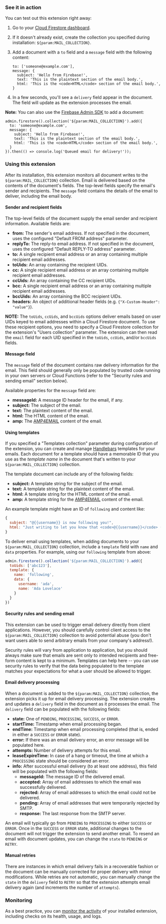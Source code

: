 ### See it in action

You can test out this extension right away:

1.  Go to your [Cloud Firestore dashboard](https://console.firebase.google.com/project/${param:PROJECT_ID}/database/firestore/data).

1.  If it doesn't already exist, create the collection you specified during installation: `${param:MAIL_COLLECTION}`.

1.  Add a document with a `to` field and a `message` field with the following content:

    ```
    to: ['someone@example.com'],
    message: {
      subject: 'Hello from Firebase!',
      text: 'This is the plaintext section of the email body.',
      html: 'This is the <code>HTML</code> section of the email body.',
    }
    ```

1.  In a few seconds, you'll see a `delivery` field appear in the document. The field will update as the extension processes the email.

**Note:** You can also use the [Firebase Admin SDK][admin_sdk] to add a document:
```
admin.firestore().collection('${param:MAIL_COLLECTION}').add({
  to: 'someone@example.com',
  message: {
    subject: 'Hello from Firebase!',
    text: 'This is the plaintext section of the email body.',
    html: 'This is the <code>HTML</code> section of the email body.',
  }
}).then(() => console.log('Queued email for delivery!'));
```

### Using this extension

After its installation, this extension monitors all document writes to the `${param:MAIL_COLLECTION}` collection. Email is delivered based on the contents of the document's fields. The top-level fields specify the email's sender and recipients. The `message` field contains the details of the email to deliver, including the email body.

#### Sender and recipient fields

The top-level fields of the document supply the email sender and recipient information. Available fields are:

* **from:** The sender's email address. If not specified in the document, uses the configured "Default FROM address" parameter.
* **replyTo:** The reply-to email address. If not specified in the document, uses the configured "Default REPLY-TO address" parameter.
* **to:** A single recipient email address or an array containing multiple recipient email addresses.
* **toUids:** An array containing the recipient UIDs.
* **cc:** A single recipient email address or an array containing multiple recipient email addresses.
* **ccUids:** An array containing the CC recipient UIDs.
* **bcc:** A single recipient email address or an array containing multiple recipient email addresses.
* **bccUids:** An array containing the BCC recipient UIDs.
* **headers:** An object of additional header fields (e.g. `{"X-Custom-Header": "value"}`).

**NOTE:** The `toUids`, `ccUids`, and `bccUids` options deliver emails based on user UIDs keyed to email addresses within a Cloud Firestore document. To use these recipient options, you need to specify a Cloud Firestore collection for the extension's "Users collection" parameter. The extension can then read the `email` field for each UID specified in the `toUids`, `ccUids`, and/or `bccUids` fields.

#### Message field

The `message` field of the document contains raw delivery information for the email. This field should generally only be populated by trusted code running in your own servers or Cloud Functions (refer to the "Security rules and sending email" section below).

Available properties for the `message` field are:

* **messageId:** A message ID header for the email, if any.
* **subject:** The subject of the email.
* **text:** The plaintext content of the email.
* **html:** The HTML content of the email.
* **amp:** The [AMP4EMAIL][amp4email] content of the email.

#### Using templates

If you specified a "Templates collection" parameter during configuration of the extension, you can create and manage [Handlebars][handlebars] templates for your emails. Each document for a template should have a memorable ID that you use as the *template name* in the document that's written to your `${param:MAIL_COLLECTION}` collection.

The template document can include any of the following fields:

* **subject:** A template string for the subject of the email.
* **text:** A template string for the plaintext content of the email.
* **html:** A template string for the HTML content of the email.
* **amp:** A template string for the [AMP4EMAIL][amp4email] content of the email.

An example template might have an ID of `following` and content like:

```js
{
  subject: "@{{username}} is now following you!",
  html: "Just writing to let you know that <code>@{{username}}</code> ({{name}}) is now following you."
}
```

To deliver email using templates, when adding documents to your `${param:MAIL_COLLECTION}` collection, include a `template` field with `name` and `data` properties. For example, using our `following` template from above:

```js
admin.firestore().collection('${param:MAIL_COLLECTION}').add({
  toUids: ['abc123'],
  template: {
    name: 'following',
    data: {
      username: 'ada',
      name: 'Ada Lovelace'
    }
  }
})
```

#### Security rules and sending email

This extension can be used to trigger email delivery directly from client applications. However, you should carefully control client access to the `${param:MAIL_COLLECTION}` collection to avoid potential abuse (you don't want users able to send arbitrary emails from your company's address!).

Security rules will vary from application to application, but you should always make sure that emails are sent only to intended recipients and free-form content is kept to a minimum. Templates can help here -- you can use security rules to verify that the data being populated to the template matches your expectations for what a user should be allowed to trigger.

#### Email delivery processing

When a document is added to the `${param:MAIL_COLLECTION}` collection, the extension picks it up for email delivery processing. The extension creates and updates a `delivery` field in the document as it processes the email. The `delivery` field can be populated with the following fields:

* **state:** One of `PENDING`, `PROCESSING`, `SUCCESS`, or `ERROR`.
* **startTime:** Timestamp when email processing began.
* **endTime:** Timestamp when email processing completed (that is, ended in either a `SUCCESS` or `ERROR` state).
* **error:** If there was an email delivery error, an error message will be populated here.
* **attempts:** Number of delivery attempts for this email.
* **leaseExpireTime:** In case of a hang or timeout, the time at which a `PROCESSING` state should be considered an error.
* **info:** After successful email delivery (to at least one address), this field will be populated with the following fields:
  * **messageId:** The message ID of the delivered email.
  * **accepted:** Array of email addresses to which the email was successfully delivered.
  * **rejected:** Array of email addresses to which the email could not be delivered.
  * **pending:** Array of email addresses that were temporarily rejected by SMTP.
  * **response:** The last response from the SMTP server.

An email will typically go from `PENDING` to `PROCESSING` to either `SUCCESS` or `ERROR`. Once in the `SUCCESS` or `ERROR` state, additional changes to the document will not trigger the extension to send another email. To resend an email with document updates, you can change the `state` to `PENDING` or `RETRY`.

#### Manual retries

There are instances in which email delivery fails in a recoverable fashion or the document can be manually corrected for proper delivery with minor modifications. While retries are not automatic, you can manually change the `state` in the `delivery` field to `RETRY` so that the extension attempts email delivery again (and increments the number of `attempts`).

### Monitoring

As a best practice, you can [monitor the activity](https://firebase.google.com/docs/extensions/manage-installed-extensions#monitor) of your installed extension, including checks on its health, usage, and logs.

[mail_collection]: https://console.firebase.google.com/project/_/database/firestore/data~2F${param:MAIL_COLLECTION}
[admin_sdk]: https://firebase.google.com/docs/admin/setup
[amp4email]: https://amp.dev/documentation/guides-and-tutorials/learn/email-spec/amp-email-format/
[handlebars]: https://handlebarsjs.com/
